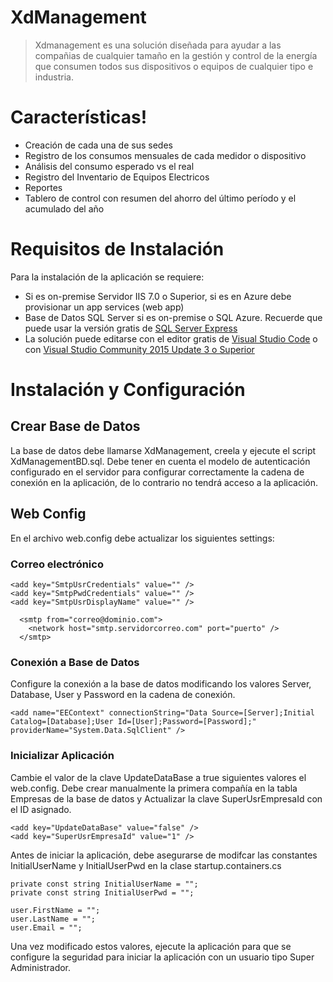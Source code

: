 # XdManagement

> Xdmanagement es una solución diseñada para ayudar a las compañias de cualquier tamaño en la gestión y control de la energía que consumen todos sus dispositivos o equipos de cualquier tipo e industria.

# Características!

  - Creación de cada una de sus sedes
  - Registro de los consumos mensuales de cada medidor o dispositivo
  - Análisis del consumo esperado vs el real
  - Registro del Inventario de Equipos Electricos
  - Reportes
  - Tablero de control con resumen del ahorro del último período y el acumulado del año
  
# Requisitos de Instalación

Para la instalación de la aplicación se requiere:

* Si es on-premise Servidor IIS 7.0 o Superior, si es en Azure debe provisionar un app services (web app)
* Base de Datos SQL Server si es on-premise o SQL Azure. Recuerde que puede usar la versión gratis de [SQL Server Express](https://www.microsoft.com/en-us/sql-server/sql-server-editions-express)
* La solución puede editarse con el editor gratis de [Visual Studio Code](https://code.visualstudio.com) o con [Visual Studio Community 2015 Update 3 o Superior](https://www.visualstudio.com/vs/community)

# Instalación y Configuración

## Crear Base de Datos
La base de datos debe llamarse XdManagement, creela y ejecute el script XdManagementBD.sql. Debe tener en cuenta el modelo de autenticación configurado en el servidor para configurar correctamente la cadena de conexión en la aplicación, de lo contrario no tendrá acceso a la aplicación.

## Web Config

En el archivo web.config debe actualizar los siguientes settings:

### Correo electrónico
    <add key="SmtpUsrCredentials" value="" />
    <add key="SmtpPwdCredentials" value="" />
    <add key="SmtpUsrDisplayName" value="" />

      <smtp from="correo@dominio.com">
        <network host="smtp.servidorcorreo.com" port="puerto" />
      </smtp>

### Conexión a Base de Datos
Configure la conexión a la base de datos modificando los valores Server, Database, User y Password en la cadena de conexión.

    <add name="EEContext" connectionString="Data Source=[Server];Initial Catalog=[Database];User Id=[User];Password=[Password];" providerName="System.Data.SqlClient" />
    
### Inicializar Aplicación
Cambie el valor de la clave UpdateDataBase a true siguientes valores el web.config. Debe crear manualmente la primera compañía en la tabla Empresas de la base de datos y Actualizar la clave SuperUsrEmpresaId con el ID asignado. 

    <add key="UpdateDataBase" value="false" />
    <add key="SuperUsrEmpresaId" value="1" />
    
Antes de iniciar la aplicación, debe asegurarse de modifcar las constantes InitialUserName y InitialUserPwd en la clase startup.containers.cs

    private const string InitialUserName = "";
    private const string InitialUserPwd = "";

    user.FirstName = "";
    user.LastName = "";
    user.Email = "";


Una vez modificado estos valores, ejecute la aplicación para que se configure la seguridad para iniciar la aplicación con un usuario tipo Super Administrador.
